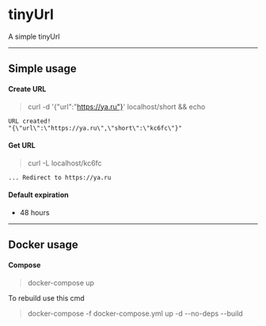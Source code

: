 # tinyUrl
A simple tinyUrl

---

## Simple usage

#### Create URL

> curl -d '{"url":"https://ya.ru"}' localhost/short && echo
```
URL created!
"{\"url\":\"https://ya.ru\",\"short\":\"kc6fc\"}"
```

#### Get URL

> curl -L localhost/kc6fc
```
... Redirect to https://ya.ru
```

#### Default expiration
- 48 hours
---

## Docker usage

#### Compose
> docker-compose up

To rebuild use this cmd
> docker-compose -f docker-compose.yml up -d --no-deps --build
